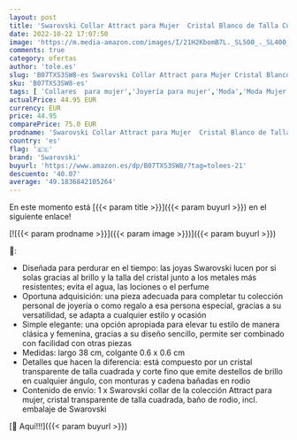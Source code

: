 ```yaml
---
layout: post
title: 'Swarovski Collar Attract para Mujer  Cristal Blanco de Talla Cuadrada  con Baño de Rodio Colección Attract de Swarovski'
date: 2022-10-22 17:07:50
image: 'https://m.media-amazon.com/images/I/21H2KbomB7L._SL500_._SL400_.jpg'
comments: true
category: ofertas
author: 'tole.es'
slug: 'B07TXS3SW8-es Swarovski Collar Attract para Mujer Cristal Blanco de...'
sku: 'B07TXS3SW8-es'
tags: [ 'Collares  para mujer','Joyería para mujer','Moda','Moda Mujer','swarovski','🇪🇸', ]
actualPrice: 44.95 EUR
currency: EUR
price: 44.95
comparePrice: 75.0 EUR
prodname: 'Swarovski Collar Attract para Mujer  Cristal Blanco de Talla Cuadrada  con Baño de Rodio Colección Attract de Swarovski'
country: 'es'
flag: '🇪🇸'
brand: 'Swarovski'
buyurl: 'https://www.amazon.es/dp/B07TXS3SW8/?tag=tolees-21'
descuento: '40.07'
average: '49.1836842105264'
---
```


En este momento está [{{< param title >}}]({{< param buyurl >}}) en el siguiente enlace!

[![{{< param prodname >}}]({{< param image >}})]({{< param buyurl >}})

🔎:

- Diseñada para perdurar en el tiempo: las joyas Swarovski lucen por si solas gracias al brillo y la talla del cristal junto a los metales más resistentes; evita el agua, las lociones o el perfume
- Oportuna adquisición: una pieza adecuada para completar tu colección personal de joyería o como regalo a esa persona especial, gracias a su versatilidad, se adapta a cualquier estilo y ocasión
- Simple elegante: una opción apropiada para elevar tu estilo de manera clásica y femenina, gracias a su diseño sencillo, permite ser combinado con facilidad con otras piezas
- Medidas: largo 38 cm, colgante 0.6 x 0.6 cm
- Detalles que hacen la diferencia: está compuesto por un cristal transparente de talla cuadrada y corte fino que emite destellos de brillo en cualquier ángulo, con monturas y cadena bañadas en rodio
- Contenido de envío: 1 x Swarovski collar de la colección Attract para mujer, cristal transparente de talla cuadrada, baño de rodio, incl. embalaje de Swarovski

[🛒 Aquí!!!]({{< param buyurl >}})
